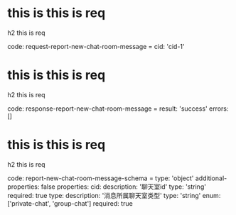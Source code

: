 # this is this is req

h2 this is req

code:
    request-report-new-chat-room-message =
  cid: 'cid-1'


# this is this is req

h2 this is req

code:
    response-report-new-chat-room-message =
  result: 'success'
  errors: []


# this is this is req

h2 this is req

code:
    report-new-chat-room-message-schema =
  type: 'object'
  additional-properties: false
  properties:
    cid:
      description: '聊天室id'
      type: 'string'
      required: true
    type:
      description: '消息所属聊天室类型'
      type: 'string'
      enum: ['private-chat', 'group-chat']
      required: true


